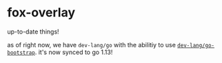 # fox-overlay
up-to-date things!

as of right now, we have `dev-lang/go` with the abilitiy to use [`dev-lang/go-bootstrap`](https://github.com/gentoo/musl/tree/master/dev-lang/go-bootstrap). it's now synced to go 1.13!
